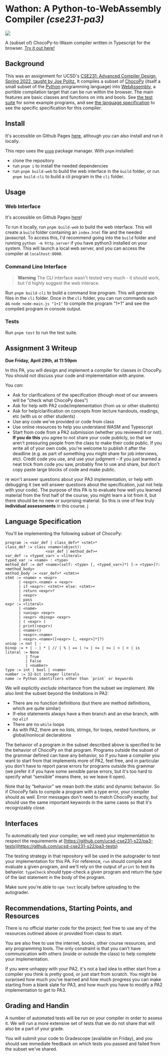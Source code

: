 # Wathon: A Python-to-WebAssembly Compiler _(cse231-pa3)_

![](image.png)

A (subset of) ChocoPy-to-Wasm compiler written in Typescript for the browser. [Try it out here!](https://aidandenlinger.github.io/wathon/)

## Background
This was an assignment for UCSD's [CSE231: Advanced Compiler Design, Spring
2022, taught by Joe Politz.](https://ucsd-cse231-s22.github.io/) It compiles a subset of
[ChocoPy](https://chocopy.org/) (itself a small subset of the [Python](https://www.python.org/)
programming language) into [WebAssembly](https://webassembly.org/), a portible
compilation target that can be run within the browser. The main features are basic
classes and functions on ints and bools. See [the test suite](tests/pa3-visible.test.ts) for some
example programs, and see [the language specification](#language-specification)
to see the specific specification for this compiler.

## Install
It's accessible on Github Pages [here](https://aidandenlinger.github.io/wathon/), although you can also install and run it locally.

This repo uses the [`pnpm`](https://pnpm.io/) package manager. With `pnpm`
installed:
- clone the repository
- run `pnpm i` to install the needed dependencies
- run `pnpm build-web` to build the web interface in the `build` folder,
  or run `pnpm build-cli` to build a cli program in the `cli` folder.

## Usage

### Web Interface
It's accessible on Github Pages [here](https://aidandenlinger.github.io/wathon/)!

To run it locally, run `pnpm build-web` to build the web interface. This will create a `build`
folder containing an `index.html` file and the needed javascript. To access
this, I'd recommend going into the `build` folder and running
`python -m http.server` if you have python3 installed on your system. This
will launch a local web server, and you can access the compiler at
`localhost:8000`.

### Command Line Interface

> **Warning**
> The CLI interface wasn't tested very much - it should work, but I'd highly suggest the web interace.

Run `pnpm build-cli` to build a command line program. This will generate files
in the `cli` folder. Once in the `cli` folder, you can run commands such as
`node node-main.js "1+1"` to compile the program "1+1" and see the compiled
program in console output.

### Tests
Run `pnpm test` to run the test suite.

## Assignment 3 Writeup

**Due Friday, April 29th, at 11:59pm**

In this PA, you will design and implement a compiler for classes in ChocoPy. You
should not discuss your code and implementation with anyone.

You _can_:

- Ask for clarifications of the specification (though most of our answers will
be “check what ChocoPy does”)
- Ask for help with PA2 code/implementation (from us or other students)
- Ask for help/clarification on concepts from lecture handouts, readings, etc (with us or other students)
- Use any code we've provided or code from class
- Use online resources to help you understand WASM and Typescript
- Start from code from a PA2 submission (whether you reviewed it or not). **If
you do this** you agree to not share your code publicly, so that we aren't
pressuring people from the class to make their code public. If you write all of
your own code, you're welcome to publish it after the deadline (e.g. as part of
something you might share for job interviews, etc). Credit code you use, and use
your judgment – if you just learned a neat trick from code you saw, probably fine
to use and share, but don't copy paste large blocks of code and make public.

re won't answer questions about your PA3 implementation, or help with debugging
it (we will answer questions about the specification, just not help with your
code). The purpose of this PA is to evaluate how well you learned material from
the first half of the course; you might learn a lot from it, but there should be
no new or surprising material. So this is one of few truly
**individual assessments** in this course.
j
## Language Specification

You'll be implementing the following subset of ChocoPy:

```
program := <var_def | class_def>* <stmt>*
class_def := class <name>(object):
                  <var_def | method_def>+
var_def := <typed_var> = <literal>
typed_var := <name> : <type>
method_def := def <name>(self: <type> [, <typed_var>]*) [-> <type>]?: <method_body>
method_body := <var_def>* <stmt>+
stmt := <name> = <expr>
      | <expr>.<name> = <expr>
      | if <expr>: <stmt>+ else: <stmt>+
      | return <expr>?
      | <expr>
      | pass
expr := <literal>
      | <name>
      | <uniop> <expr>
      | <expr> <binop> <expr>
      | ( <expr> )
      | print(<expr>)
      | <name>()
      | <expr>.<name>
      | <expr>.<name>([<expr> [, <expr>]*]?)
uniop := not | -
binop := + | - | * | // | % | == | != | <= | >= | < | > | is
literal := None
         | True
         | False
         | <number>
type := int | bool | <name>
number := 32-bit integer literals
name := Python identifiers other than `print` or keywords
```

We will explicitly _exclude_ inheritance from the subset we implement. We
also limit the subset beyond the limitations in PA2:

- There are no function definitions (but there are method definitions, which
are quite similar)
- If-else statements always have a then branch and an else branch, with no
`elif`
- There are no `while` loops
- As with PA2, there are no lists, strings, for loops, nested functions, or
global/nonlocal declarations

The behavior of a program in the subset described above is specified to be the
behavior of ChocoPy on that program. Programs outside the subset of the grammar
defined can have any behavior, so if you have a compiler you want to start from
that implements more of PA2, feel free, and in particular you don't have to
report parse errors for programs outside this grammar (we prefer it if you have
some sensible parse errors, but it's too hard to specify what “sensible” means
there, so we leave it open).

Note that by “behavior” we mean both the static and dynamic behavior. So if
ChocoPy fails to compile a program with a type error, your compiler should as
well. Error messages don't need to match ChocoPy exactly, but should use the
same important keywords in the same cases so that it's recognizably close.

## Interfaces

To automatically test your compiler, we will need your implementation to respect
the requirements at
[https://github.com/ucsd-cse231-s22/pa3-tests](https://github.com/ucsd-cse231-s22/pa3-tests)

The testing strategy in that repository will be used in the autograder to test
your implementation for this PA. For reference, `run` should compile and
evaluate a given program, and we'll rely on the output of `print` to test its
behavior. `typeCheck` should type-check a given program and return the _type_ of
the last statement in the body of the program.

Make sure you're able to `npm test` locally before uploading to the autograder.

## Recommendations, Starting Points, and Resources

There is no official starter code for the project; feel free to use any of the
resources outlined above or provided from class to start.

You are also free to use the internet, books, other course resources, and any
programming tools. The only constraint is that you can't have communication
with others (inside or outside the class) to help complete your
implementation.

If you were unhappy with your PA2, it's not a bad idea to either start from a
compiler you think is pretty good, or just start from scratch. You might be
surprised how much you've learned and how much progress you can make starting
from a blank slate for PA3, and how much you have to modify a PA2
implementation to get to PA3.

## Grading and Handin

A number of automated tests will be run on your compiler in order to assess it.
We will run a more extensive set of tests that we do not share that will also be
a part of your grade.

You will submit your code to Gradescope (available on Friday), and you should
see immediate feedback on which tests you passed and failed from the subset
we've shared.

